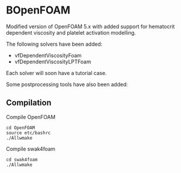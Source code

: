 # BOpenFOAM

Modified version of OpenFOAM 5.x with added support for hematocrit dependent viscosity and platelet activation modelling.

The following solvers have been added:
* vfDependentViscosityFoam
* vfDependentViscosityLPTFoam

Each solver will soon have a tutorial case.

Some postprocessing tools have also been added:

## Compilation
Compile OpenFOAM
```
cd OpenFOAM
source etc/bashrc
./Allwmake
```

Compile swak4foam
```
cd swak4foam
./Allwmake
```
